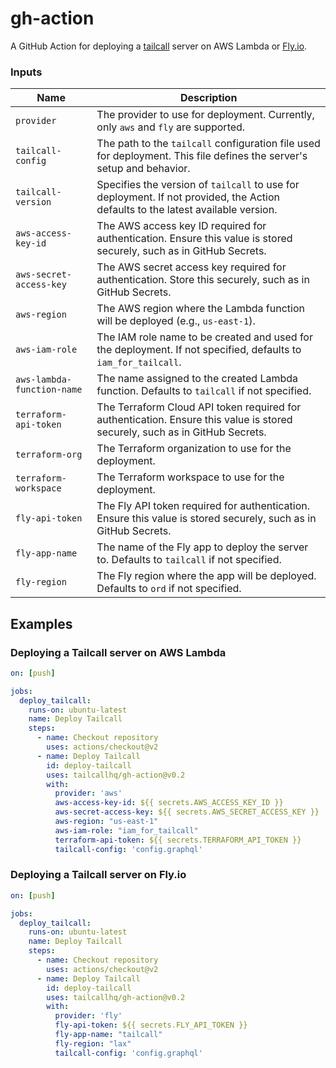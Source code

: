 # gh-action

A GitHub Action for deploying a [tailcall](https://tailcall.run) server on AWS Lambda or [Fly.io](https://fly.io).

### Inputs

| Name                       | Description                                                                                                                      |
|----------------------------|----------------------------------------------------------------------------------------------------------------------------------|
| `provider`                 | The provider to use for deployment. Currently, only `aws` and `fly` are supported.                                               |
| `tailcall-config`          | The path to the `tailcall` configuration file used for deployment. This file defines the server's setup and behavior.            |
| `tailcall-version`         | Specifies the version of `tailcall` to use for deployment. If not provided, the Action defaults to the latest available version. |
| `aws-access-key-id`        | The AWS access key ID required for authentication. Ensure this value is stored securely, such as in GitHub Secrets.              |
| `aws-secret-access-key`    | The AWS secret access key required for authentication. Store this securely, such as in GitHub Secrets.                           |
| `aws-region`               | The AWS region where the Lambda function will be deployed (e.g., `us-east-1`).                                                   |
| `aws-iam-role`             | The IAM role name to be created and used for the deployment. If not specified, defaults to `iam_for_tailcall`.                   |
| `aws-lambda-function-name` | The name assigned to the created Lambda function. Defaults to `tailcall` if not specified.                                       |
| `terraform-api-token`      | The Terraform Cloud API token required for authentication. Ensure this value is stored securely, such as in GitHub Secrets.      |
| `terraform-org`            | The Terraform organization to use for the deployment.                                                                            |
| `terraform-workspace`      | The Terraform workspace to use for the deployment.                                                                               |
| `fly-api-token`            | The Fly API token required for authentication. Ensure this value is stored securely, such as in GitHub Secrets.                  |
| `fly-app-name`             | The name of the Fly app to deploy the server to. Defaults to `tailcall` if not specified.                                        |
| `fly-region`               | The Fly region where the app will be deployed. Defaults to `ord` if not specified.                                               |

## Examples

### Deploying a Tailcall server on AWS Lambda

```yaml
on: [push]

jobs:
  deploy_tailcall:
    runs-on: ubuntu-latest
    name: Deploy Tailcall
    steps:
      - name: Checkout repository
        uses: actions/checkout@v2
      - name: Deploy Tailcall
        id: deploy-tailcall
        uses: tailcallhq/gh-action@v0.2
        with:
          provider: 'aws'
          aws-access-key-id: ${{ secrets.AWS_ACCESS_KEY_ID }}
          aws-secret-access-key: ${{ secrets.AWS_SECRET_ACCESS_KEY }} 
          aws-region: "us-east-1"
          aws-iam-role: "iam_for_tailcall"
          terraform-api-token: ${{ secrets.TERRAFORM_API_TOKEN }}
          tailcall-config: 'config.graphql'
```

### Deploying a Tailcall server on Fly.io

```yaml
on: [push]

jobs:
  deploy_tailcall:
    runs-on: ubuntu-latest
    name: Deploy Tailcall
    steps:
      - name: Checkout repository
        uses: actions/checkout@v2
      - name: Deploy Tailcall
        id: deploy-tailcall
        uses: tailcallhq/gh-action@v0.2
        with:
          provider: 'fly'
          fly-api-token: ${{ secrets.FLY_API_TOKEN }} 
          fly-app-name: "tailcall"
          fly-region: "lax"
          tailcall-config: 'config.graphql'
```